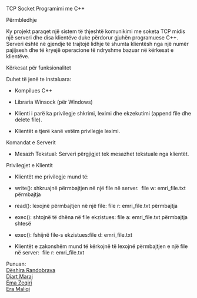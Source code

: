 TCP Socket Programimi me C++

Përmbledhje

Ky projekt paraqet një sistem të thjeshtë komunikimi me soketa TCP midis një serveri dhe disa klientëve duke përdorur gjuhën programuese C++. Serveri është në gjendje të trajtojë lidhje të shumta klientësh nga një numër pajijsesh dhe të kryejë operacione të ndryshme bazuar në kërkesat e klientëve.


Kërkesat për funksionalitet 
 
Duhet të jenë te instaluara:
* Kompilues C++
* Libraria Winsock (për Windows)

* Klienti i parë ka privilegje shkrimi, leximi dhe ekzekutimi (append file dhe delete file).
* Klientët e tjerë kanë vetëm privilegje leximi.

Komandat e Serverit

* Mesazh Tekstual: Serveri përgjigjet tek mesazhet tekstuale nga klientët.

Privilegjet e Klientit
  
* Klientët me privilegje mund të:
*  write(): shkruajnë përmbajtjen në një file në server.  file w: emri_file.txt përmbajtja
*  read(): lexojnë përmbajtjen në një file: file r: emri_file.txt përmbajtja
*  exec(): shtojnë të dhëna në file ekzistues: file a: emri_file.txt përmbajtja shtesë
*  exec(): fshijnë file-s ekzistues:file d: emri_file.txt

* Klientët e zakonshëm mund të kërkojnë të lexojnë përmbajtjen e një file në server:  file r: emri_file.txt



Punuan: <br>
[Dëshira Randobrava](https://github.com/d3shira) <br>
[Diart Maraj](https://github.com/diartmaraj) <br>
[Ema Zeqiri](https://github.com/emazech) <br>
[Era Maliqi](https://github.com/eramaliqi)


